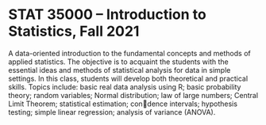# STAT 35000 – Introduction to Statistics, Fall 2021

A data-oriented introduction to the fundamental concepts and methods of applied statistics. The objective is to acquaint the students with the essential ideas and methods of statistical analysis for data in simple settings. In this class, students will develop both theoretical 
and practical skills. Topics include: basic real data analysis using R; basic probability theory; random variables; Normal distribution; 
law of large numbers; Central Limit Theorem; statistical estimation; condence intervals; hypothesis testing; simple linear regression; analysis of variance (ANOVA).


